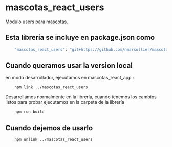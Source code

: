 # mascotas_react_users

Modulo users para mascotas.

## Esta librería se incluye en package.json como

```bash
    "mascotas_react_users": "git+https://github.com/nmarsollier/mascotas_react_users.git#master",
```

## Cuando queramos usar la version local

en modo desarrollador, ejecutamos en mascotas_react_app :

```bash
    npm link ../mascotas_react_users
```

Desarrollamos normalmente en la librería, cuando tenemos los cambios listos para probar ejecutamos en la carpeta de la librería

```bash
    npm run build
```

## Cuando dejemos de usarlo

```bash
    npm unlink ../mascotas_react_users
```
